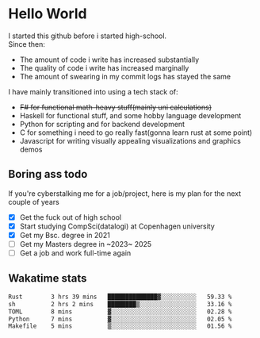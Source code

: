 # Hello World

I started this github before i started high-school.  
Since then:
- The amount of code i write has increased substantially
- The quality of code i write has increased marginally
- The amount of swearing in my commit logs has stayed the same

I have mainly transitioned into using a tech stack of:
- ~~F# for functional math-heavy stuff(mainly uni calculations)~~
- Haskell for functional stuff, and some hobby language development
- Python for scripting and for backend development
- C for something i need to go really fast(gonna learn rust at some point)
- Javascript for writing visually appealing visualizations and graphics demos

## Boring ass todo
If you're cyberstalking me for a job/project, here is my plan for the next couple of years
- [x] Get the fuck out of high school
- [x] Start studying CompSci(datalogi) at Copenhagen university
- [x] Get my Bsc. degree in 2021
- [ ] Get my Masters degree in ~2023~ 2025
- [ ] Get a job and work full-time again

## Wakatime stats
<!--START_SECTION:waka-->

```txt
Rust        3 hrs 39 mins   ██████████████▓░░░░░░░░░░   59.33 %
sh          2 hrs 2 mins    ████████▒░░░░░░░░░░░░░░░░   33.16 %
TOML        8 mins          ▓░░░░░░░░░░░░░░░░░░░░░░░░   02.28 %
Python      7 mins          ▓░░░░░░░░░░░░░░░░░░░░░░░░   02.05 %
Makefile    5 mins          ▒░░░░░░░░░░░░░░░░░░░░░░░░   01.56 %
```

<!--END_SECTION:waka-->
